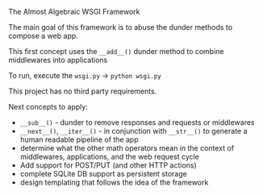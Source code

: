 The Almost Algebraic WSGI Framework

The main goal of this framework is to abuse the dunder methods to compose a web app.

This first concept uses the `__add__()` dunder method to combine middlewares into applications

To run, execute the `wsgi.py` -> `python wsgi.py`

This project has no third party requirements.

Next concepts to apply:

* `__sub__()` - dunder to remove responses and requests or middlewares
* `__next__()`, `__iter__()`  - in conjunction with `__str__()` to generate a human readable pipeline of the app
* determine what the other math operators mean in the context of middlewares, applications, and the web request cycle
* Add support for POST/PUT (and other HTTP actions)
* complete SQLite DB support as persistent storage
* design templating that follows the idea of the framework